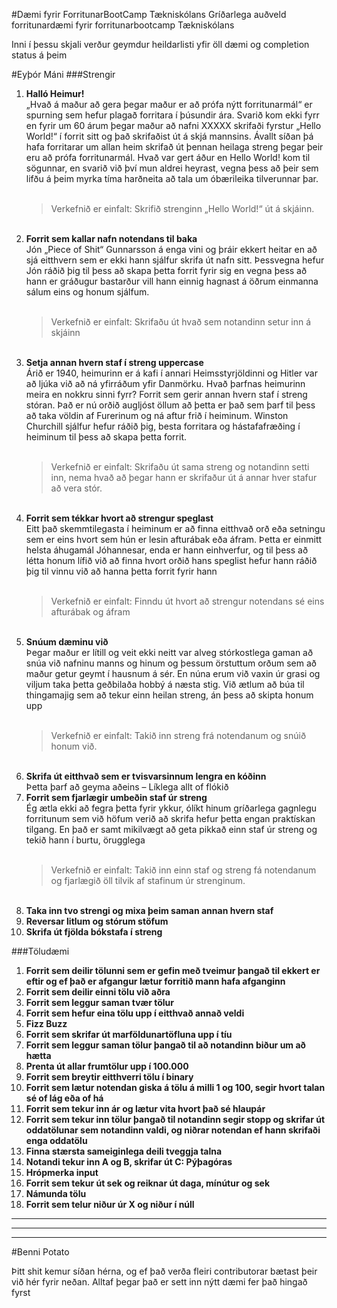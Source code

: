#Dæmi fyrir ForritunarBootCamp Tækniskólans
Gríðarlega auðveld forritunardæmi fyrir forritunarbootcamp Tækniskólans

Inni í þessu skjali verður geymdur heildarlisti yfir öll dæmi og completion status á þeim


#Eyþór Máni
###Strengir
<ol>
	<li><strong>Halló Heimur!</strong></li>
	„Hvað á maður að gera þegar maður er að prófa nýtt forritunarmál“ er spurning sem hefur plagað forritara í þúsundir ára. Svarið kom ekki fyrr en fyrir um 60 árum þegar maður að nafni XXXXX skrifaði fyrstur „Hello World!“ í forrit sitt og það skrifaðist út á skjá mannsins. Ávallt síðan þá hafa forritarar um allan heim skrifað út þennan heilaga streng þegar þeir eru að prófa forritunarmál. Hvað var gert áður en Hello World! kom til sögunnar, en svarið við því mun aldrei heyrast, vegna þess að þeir sem lifðu á þeim myrka tíma harðneita að tala um óbærileika tilverunnar þar.<br><br>
	<blockquote>Verkefnið er einfalt: Skrifið strenginn „Hello World!“ út á skjáinn.</blockquote><br>
	<li><strong>Forrit sem kallar nafn notendans til baka</strong></li>
	Jón „Piece of Shit“ Gunnarsson á enga vini og þráir ekkert heitar en að sjá eitthvern sem er ekki hann sjálfur skrifa út nafn sitt. Þessvegna hefur Jón ráðið þig til þess að skapa þetta forrit fyrir sig en vegna þess að hann er gráðugur bastarður vill hann einnig hagnast á öðrum einmanna sálum eins og honum sjálfum. <br><br>
	<blockquote>Verkefnið er einfalt: Skrifaðu út hvað sem notandinn setur inn á skjáinn</blockquote><br>
	<li><strong>Setja annan hvern staf í streng uppercase</strong></li>
	Árið er 1940, heimurinn er á kafi í annari Heimsstyrjöldinni og Hitler var að ljúka við að ná yfirráðum yfir Danmörku. Hvað þarfnas heimurinn meira en nokkru sinni fyrr? Forrit sem gerir annan hvern staf í streng stóran. Það er nú orðið augljóst öllum að þetta er það sem þarf til þess að taka völdin af Furerinum og ná aftur frið í heiminum. Winston Churchill sjálfur hefur ráðið þig, besta forritara og hástafafræðing í heiminum til þess að skapa þetta forrit. <br><br>
	<blockquote>Verkefnið er einfalt: Skrifaðu út sama streng og notandinn setti inn, nema hvað að þegar hann er skrifaður út á annar hver stafur að vera stór.</blockquote><br>
	<li><strong>Forrit sem tékkar hvort að strengur speglast</strong></li>
	Eitt það skemmtilegasta í heiminum er að finna eitthvað orð eða setningu sem er eins hvort sem hún er lesin afturábak eða áfram. Þetta er einmitt helsta áhugamál Jóhannesar, enda er hann einhverfur, og til þess að létta honum lífið við að finna hvort orðið hans speglist hefur hann ráðið þig til vinnu við að hanna þetta forrit fyrir hann<br><br>
	<blockquote>Verkefnið er einfalt: Finndu út hvort að strengur notendans sé eins afturábak og áfram</blockquote><br>
	<li><strong>Snúum dæminu við</strong></li>
	Þegar maður er lítill og veit ekki neitt var alveg stórkostlega gaman að snúa við nafninu manns og hinum og þessum örstuttum orðum sem að maður getur geymt í hausnum á sér. En núna erum við vaxin úr grasi og viljum taka þetta geðbilaða hobbý á næsta stig. Við ætlum að búa til thingamajig sem að tekur einn heilan streng, án þess að skipta honum upp<br><br>
	<blockquote>Verkefnið er einfalt: Takið inn streng frá notendanum og snúið honum við.</blockquote><br>
	<li><strong>Skrifa út eitthvað sem er tvisvarsinnum lengra en kóðinn</strong></li>
	Þetta þarf að geyma aðeins – Líklega allt of flókið<br>
	<li><strong>Forrit sem fjarlægir umbeðin staf úr streng</strong></li>
	Ég ætla ekki að fegra þetta fyrir ykkur, ólíkt hinum gríðarlega gagnlegu forritunum sem við höfum verið að skrifa hefur þetta engan praktískan tilgang. En það er samt mikilvægt að geta pikkað einn staf úr streng og tekið hann í burtu, örugglega<br><br>
	<blockquote>Verkefnið er einfalt: Takið inn einn staf og streng fá notendanum og fjarlægið öll tilvik af stafinum úr strenginum. </blockquote><br>
	<li><strong>Taka inn tvo strengi og mixa þeim saman annan hvern staf</strong></li>
	<li><strong>Reversar litlum og stórum stöfum</strong></li>
	<li><strong>Skrifa út fjölda bókstafa í streng</strong></li>
</ol>

###Töludæmi

<ol>
  <li><strong>Forrit sem deilir tölunni sem er gefin með tveimur þangað til ekkert er eftir og ef það er afgangur lætur forritið mann hafa afganginn</strong></li>
  <li><strong>Forrit sem deilir einni tölu við aðra</strong></li>
  <li><strong>Forrit sem leggur saman tvær tölur</strong></li>
  <li><strong>Forrit sem hefur eina tölu upp í eitthvað annað veldi</strong></li>
  <li><strong>Fizz Buzz</strong></li>
  <li><strong>Forrit sem skrifar út marföldunartöfluna upp í tíu</strong></li>
  <li><strong>Forrit sem leggur saman tölur þangað til að notandinn biður um að hætta</strong></li>
  <li><strong>Prenta út allar frumtölur upp í 100.000</strong></li>
  <li><strong>Forrit sem breytir eitthverri tölu í binary</strong></li>
  <li><strong>Forrit sem lætur notendan giska á tölu á milli 1 og 100, segir hvort talan sé of lág eða of há</strong></li>
  <li><strong>Forrit sem tekur inn ár og lætur vita hvort það sé hlaupár</strong></li>
  <li><strong>Forrit sem tekur inn tölur þangað til notandinn segir stopp og skrifar út oddatölunar sem notandinn valdi, og niðrar notendan ef hann skrifaði enga oddatölu</strong></li>
  <li><strong>Finna stærsta sameiginlega deili tveggja talna</strong></li>
  <li><strong>Notandi tekur inn A og B, skrifar út C: Pýþagóras</strong></li>
  <li><strong>Hrópmerka input</strong></li>
  <li><strong>Forrit sem tekur út sek og reiknar út daga, mínútur og sek</strong></li>
  <li><strong>Námunda tölu</strong></li>
  <li><strong>Forrit sem telur niður úr X og niður í núll</strong></li>
</ol>

----------------------------------------------------------------------------------
----------------------------------------------------------------------------------
----------------------------------------------------------------------------------
#Benni Potato

Þitt shit kemur síðan hérna, og ef það verða fleiri contributorar bætast þeir við hér fyrir neðan. Alltaf þegar það er sett inn nýtt dæmi fer það hingað fyrst
